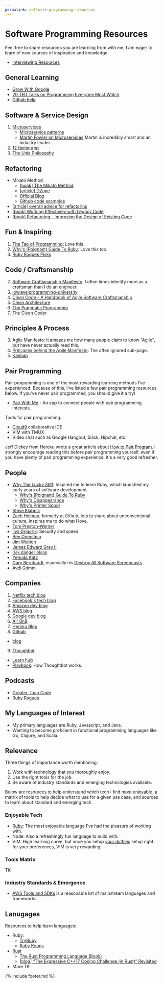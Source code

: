 ```yaml
---
permalink: software-programming-resources
---
```

# Software Programming Resources

Feel free to share resources you are learning from with me, I am eager to learn
of new sources of inspiration and knowledge.

- [Interviewing Resources](interviewing-resources)

## General Learning

* [Grow With Google](https://grow.google/)
* [20 TED Talks on Programming Everyone Must Watch](http://www.makeuseof.com/tag/ted-talks-programming/)
* [Github help](https://help.github.com/)

## Software & Service Design

1. [Microservices](https://en.wikipedia.org/wiki/Microservices)
    * [Microservice patterns](http://microservices.io/patterns/microservices.html)
    * [Martin Fowler on Microservices](https://martinfowler.com/articles/microservices.html) Martin is incredibly smart and an industry leader.
1. [12 factor app](https://12factor.net/)
1. [The Unix Philosophy](https://en.wikipedia.org/wiki/Unix_philosophy)

## Refactoring

* Mikato Method
    * [[book] The Mikato Method](https://www.amazon.com/Mikado-Method-Ola-Ellnestam/dp/1617291218)
    * [[article] DZone](https://dzone.com/articles/mikado-method)
    * [Official Blog](https://mikadomethod.wordpress.com/)
    * [Github code examples](https://github.com/mikadomethod)
* [[article] overall advice for refactoring](http://philippe.bourgau.net/10-things-to-know-that-will-make-you-great-at-refactoring-legacy-code/)
* [[book] Working Effectively with Legacy Code](https://www.amazon.com/gp/product/0131177052/ref=as_li_tl?ie=UTF8&camp=1789&creative=9325&creativeASIN=0131177052&linkCode=as2&tag=pbourgau-20&linkId=edaadc6370c2c8c9e943348d9fbdafb9)
* [[book] Refactoring - Improving the Design of Existing Code](https://www.amazon.com/Refactoring-Improving-Design-Existing-Code/dp/0201485672/ref=pd_bxgy_14_img_2?_encoding=UTF8&pd_rd_i=0201485672&pd_rd_r=ZJF9X1MPRR3RT0YVVE99&pd_rd_w=d8RWy&pd_rd_wg=FEHtR&psc=1&refRID=ZJF9X1MPRR3RT0YVVE99&dpID=51K-M5hR8qL&preST=_SX218_BO1,204,203,200_QL40_&dpSrc=detail)

## Fun & Inspiring

1. [The Tao of Programming](http://www.mit.edu/~xela/tao.html): Love this.
2. [Why's (Poignant) Guide To Ruby](http://poignant.guide/): Love this too.
6. [Ruby Rogues Picks](https://github.com/ryanburgess/ruby-rogues-picks)

## Code / Craftsmanship

2. [Software Craftsmanship Manifesto](http://manifesto.softwarecraftsmanship.org/): I often times identify more as a craftsman than I do an engineer.
5. [lowlevelprogramming-university](https://github.com/gurugio/lowlevelprogramming-university)
7. [Clean Code - A Handbook of Agile Software Craftsmanship](https://www.amazon.com/Clean-Code-Handbook-Software-Craftsmanship/dp/0132350882/ref=pd_sim_14_2?_encoding=UTF8&pd_rd_i=0132350882&pd_rd_r=ZJF9X1MPRR3RT0YVVE99&pd_rd_w=G6E9M&pd_rd_wg=FEHtR&psc=1&refRID=ZJF9X1MPRR3RT0YVVE99&dpID=515iEcDr1GL&preST=_SX218_BO1,204,203,200_QL40_&dpSrc=detail)
8. [Clean Architecture](https://www.amazon.com/Clean-Architecture-Craftsmans-Software-Structure/dp/0134494164/ref=pd_sim_14_3?_encoding=UTF8&pd_rd_i=0134494164&pd_rd_r=ZJF9X1MPRR3RT0YVVE99&pd_rd_w=G6E9M&pd_rd_wg=FEHtR&psc=1&refRID=ZJF9X1MPRR3RT0YVVE99&dpID=41BjtnvIUQL&preST=_SX218_BO1,204,203,200_QL40_&dpSrc=detail)
9. [The Pragmatic Programmer](https://www.amazon.com/Pragmatic-Programmer-Journeyman-Master/dp/020161622X/ref=pd_sim_14_5?_encoding=UTF8&pd_rd_i=020161622X&pd_rd_r=ZJF9X1MPRR3RT0YVVE99&pd_rd_w=G6E9M&pd_rd_wg=FEHtR&psc=1&refRID=ZJF9X1MPRR3RT0YVVE99)
10. [The Clean Coder](https://www.amazon.com/Clean-Coder-Conduct-Professional-Programmers/dp/0137081073/ref=pd_sim_14_6?_encoding=UTF8&pd_rd_i=0137081073&pd_rd_r=ZJF9X1MPRR3RT0YVVE99&pd_rd_w=G6E9M&pd_rd_wg=FEHtR&psc=1&refRID=ZJF9X1MPRR3RT0YVVE99)

## Principles & Process

3. [Agile Manifesto](http://agilemanifesto.org/): It amazes me how many people claim to know "Agile", but have never actually read this.
4. [Principles behind the Agile Manifesto](http://agilemanifesto.org/principles.html): The often ignored sub-page.
5. [Kanban](https://en.wikipedia.org/wiki/Kanban_(development))

## Pair Programming

Pair programming is one of the most rewarding learning methods I've experienced.
Because of this, I've listed a few pair programming resources below. If you've
never pair programmed, you should give it a try!

* [Pair With Me](http://pair-with-me.herokuapp.com/) - An app to connect people
with pair programming interests.

Tools for pair programming:

- [Cloud9](https://aws.amazon.com/cloud9/?origin=c9io) collaborative IDE
- VIM with TMUX
- Video chat such as Google Hangout, Slack, Hipchat, etc.

Jeff Dickey from Heroku wrote a great article about [How to Pair
Program](https://medium.com/@jdxcode/how-to-pair-program-d6741077e513). I
strongly encourage reading this before pair programming yourself, even if you
have plenty of pair programming experience, it's a very good refresher.

## People

- [Why The Lucky Stiff](https://en.wikipedia.org/wiki/Why_the_lucky_stiff): Inspired me to learn Ruby, which launched my early years of software development.
    - [Why's (Poignant) Guide To Ruby](http://poignant.guide/)
    - [Why's Disappearance](https://priceonomics.com/why-the-lucky-stiff/)
    - [Why's Printer Spool](https://www.scribd.com/doc/136875051/why-s-complete-printer-spool-as-one-book)
- [Steve Klabnik](http://www.steveklabnik.com/)
- [Zach Holman](https://zachholman.com/), formerly at Github, lots to share about unconventional culture, inspires me to do what I love.
- [Tom Preston-Werner](http://tom.preston-werner.com/)
- [Ilya Grigorik](https://www.igvita.com/): Security and speed
- [Ben Orenstein](http://www.benorenstein.com/)
- [Jim Weirich](https://en.wikipedia.org/wiki/Jim_Weirich)
- [James Edward Gray II](http://graysoftinc.com/)
- [risk danger olson](http://techno-weenie.net/)
- [Yehuda Katz](http://yehudakatz.com/)
- [Gary Bernhardt](https://www.destroyallsoftware.com/), especially his [Destroy
All Software
Screencasts](https://www.destroyallsoftware.com/screencasts/catalog).
- [Avdi Grimm](http://www.virtuouscode.com/)

## Companies

1. [Netflix tech blog](http://techblog.netflix.com/)
2. [Facebook's tech blog](https://code.facebook.com/posts/)
3. [Amazon dev blog](https://developer.amazon.com/blogs)
4. [AWS blog](https://aws.amazon.com/blogs/aws/)
5. [Google dev blog](https://developers.googleblog.com/)
6. [Air BnB](https://github.com/airbnb)
7. [Heroku Blog](https://blog.heroku.com/engineering)
8. [Github](https://github.com)
  - [blog](https://blog.github.com/)
9. [Thoughbot](https://thoughtbot.com)
  - [Learn hub](https://thoughtbot.com/learn)
  - [Playbook](https://thoughtbot.com/playbook): How Thoughtbot works.

## Podcasts

* [Greater Than Code](http://www.greaterthancode.com)
* [Ruby Rogues](https://devchat.tv/ruby-rogues)

## My Languages of Interest

* My primary languages are Ruby, Javascript, and Java.
* Wanting to become proficient in functional programming languages like Go,
  Clojure, and Scala.

## Relevance

Three things of importance worth mentioning:

1. Work with technology that you thoroughly enjoy.
2. Use the right tools for the job.
3. Be aware of industry standards and emerging technologies available.

Below are resources to help understand which tech I find most enjoyable, a
matrix of tools to help decide what to use for a given use case, and sources to
learn about standard and emerging tech.

### Enjoyable Tech

* [Ruby](https://ruby.github.io/TryRuby/): The most enjoyable language I've had the pleasure of working with.
* Node: Also a refreshingly fun language to build with.
* VIM: High learning curve, but once you setup [your
dotfiles](https://github.com/coffeencoke/dotfiles) setup right for your
preferences, VIM is very rewarding.

### Tools Matrix

TK

### Industry Standards & Emergence

* [AWS Tools and SDKs](https://aws.amazon.com/getting-started/tools-sdks/) is a
reasonable list of mainstream languages and frameworks.

## Lanugages

Resources to help learn languages:

- Ruby:
  - [TryRuby](https://ruby.github.io/TryRuby/)
  - [Ruby Koans](http://rubykoans.com/)
- [Rust](https://doc.rust-lang.org/stable/book/)
  - [The Rust Programming Language (Book)](https://doc.rust-lang.org/stable/book/)
  - [[blog] “The Expressive C++17 Coding Challenge (in Rust)” Revisited
  ](http://words.steveklabnik.com/the-expressive-c-17-coding-challenge-in-rust-revisited)
- More TK


{% include footer.md %}
